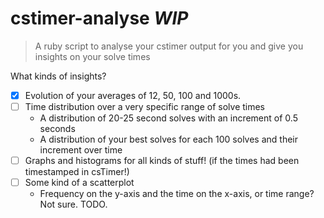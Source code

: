 # cstimer-analyse _WIP_

> A ruby script to analyse your cstimer output for you and give you insights on your solve times

What kinds of insights?

- [x] Evolution of your averages of 12, 50, 100 and 1000s.
- [ ] Time distribution over a very specific range of solve times
	* A distribution of 20-25 second solves with an increment of 0.5 seconds
	* A distribution of your best solves for each 100 solves and their increment over time
- [ ] Graphs and histograms for all kinds of stuff! (if the times had been timestamped in csTimer!)
- [ ] Some kind of a scatterplot
	* Frequency on the y-axis and the time on the x-axis, or time range? Not sure. TODO.
